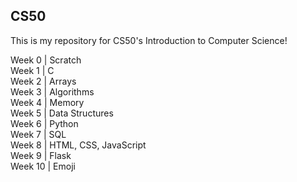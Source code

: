 ## CS50

<p>
This is my repository for CS50's Introduction to Computer Science!
</p>

<p>
Week 0  | Scratch <br>
Week 1  | C <br>
Week 2  | Arrays <br>
Week 3  | Algorithms <br>
Week 4  | Memory <br>
Week 5  | Data Structures <br>
Week 6  | Python <br>
Week 7  | SQL <br>
Week 8  | HTML, CSS, JavaScript <br>
Week 9  | Flask <br>
Week 10 | Emoji <br>
</p>

